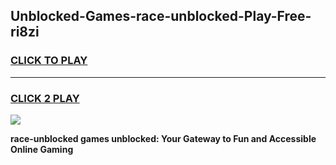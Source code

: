 
## Unblocked-Games-race-unblocked-Play-Free-ri8zi
<h3>
<a href="https://premium76.site?title=race-unblocked&ref=12A">CLICK TO PLAY</a></h3>
<hr>

<h3>
<a href="https://premium76.site?title=race-unblocked&ref=12A">CLICK 2 PLAY</a>
  
</h3>

<a href="https://premium76.site?title=race-unblocked&ref=12A"><img src="https://clearcache.store/games.png"></a>


**race-unblocked games unblocked: Your Gateway to Fun and Accessible Online Gaming**
